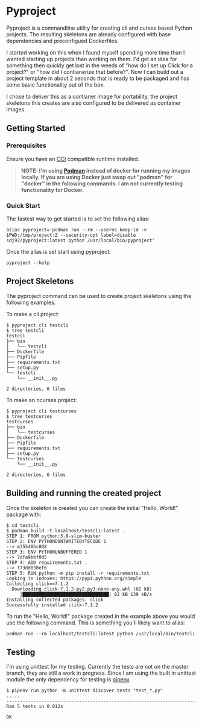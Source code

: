 # Pyproject

Pyproject is a commandline utility for creating cli and curses based Python projects. The resulting skeletons are already configured with base dependencies and preconfigued Dockerfiles.

I started working on this when I found myself spending more time than I wanted starting up projects than working on them. I'd get an idea for something then quickly get lost in the weeds of "how do I set up Click for a project?" or "how did I contianerize that before?". Now I can build out a project template in about 2 seconds that is ready to be packaged and has some basic functionality out of the box. 

I chose to deliver this as a contianer image for portability, the project skeletons this creates are also configured to be delivered as container images. 

## Getting Started

### Prerequisites

Ensure you have an [OCI](https://opencontainers.org/) compatible runtime installed.

> **NOTE: I'm using [Podman](https://podman.io) instead of docker for running my images locally. If you are using Docker just swap out "podman" for "docker" in the following commands. I am not currently testing functionality for Docker.**

### Quick Start

The fastest way to get started is to set the following alias:

```shell
alias pyproject='podman run --rm --userns keep-id -v $PWD:/tmp/project:Z --security-opt label=disable sdj92/pyproject:latest python /usr/local/bin/pyproject'
```

Once the alias is set start using pyproject:

```shell
pyproject --help
```

## Project Skeletons

The pyproject command can be used to create project skeletons using the following
examples.

To make a cli project:

```shell
$ pyproject cli testcli
$ tree testcli
testcli
├── bin
│   └── testcli
├── Dockerfile
├── Pipfile
├── requirements.txt
├── setup.py
└── testcli
    └── __init__.py

2 directories, 6 files
```

To make an ncurses project:

```shell
$ pyproject cli testcurses
$ tree testcurses
testcurses
├── bin
│   └── testcurses
├── Dockerfile
├── Pipfile
├── requirements.txt
├── setup.py
└── testcurses
    └── __init__.py

2 directories, 6 files
```

## Building and running the created project

Once the skeleton is created you can create the initial "Hello, World!" package
with:

```shell
$ cd testcli
$ podman build -t localhost/testcli:latest .
STEP 1: FROM python:3.8-slim-buster
STEP 2: ENV PYTHONDONTWRITEBYTECODE 1
--> e35548bc808
STEP 3: ENV PYTHONUNBUFFERED 1
--> 7dfa9bbf0d5
STEP 4: ADD requirements.txt .
--> f73dd038ef6
STEP 5: RUN python -m pip install -r requirements.txt
Looking in indexes: https://pypi.python.org/simple
Collecting click==7.1.2
  Downloading click-7.1.2-py2.py3-none-any.whl (82 kB)
     |████████████████████████████████| 82 kB 139 kB/s
Installing collected packages: click
Successfully installed click-7.1.2
```

To run the "Hello, World!" package created in the example above you would use the following command. This is something you'll likely want to alias:
```shell
podman run --rm localhost/testcli:latest python /usr/local/bin/testcli
```

## Testing

I'm using unittest for my testing. Currently the tests are not on the master
branch, they are still a work in progress. Since I am using the built in
unittest module the only dependency for testing is [pipenv](https://pipenv.pypa.io/en/latest/).

```shell
$ pipenv run python -m unittest discover tests "test_*.py"
.....
----------------------------------------------------------------------
Ran 5 tests in 0.012s

OK
```
